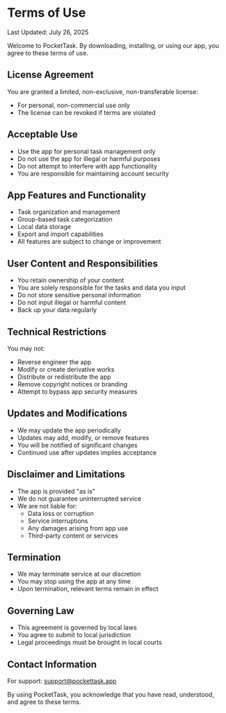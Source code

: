 # Terms of Use

Last Updated: July 26, 2025

Welcome to PocketTask. By downloading, installing, or using our app, you agree to these terms of use.

## License Agreement

You are granted a limited, non-exclusive, non-transferable license:
- For personal, non-commercial use only
- The license can be revoked if terms are violated

## Acceptable Use

- Use the app for personal task management only
- Do not use the app for illegal or harmful purposes
- Do not attempt to interfere with app functionality
- You are responsible for maintaining account security

## App Features and Functionality

- Task organization and management
- Group-based task categorization
- Local data storage
- Export and import capabilities
- All features are subject to change or improvement

## User Content and Responsibilities

- You retain ownership of your content
- You are solely responsible for the tasks and data you input
- Do not store sensitive personal information
- Do not input illegal or harmful content
- Back up your data regularly

## Technical Restrictions

You may not:
- Reverse engineer the app
- Modify or create derivative works
- Distribute or redistribute the app
- Remove copyright notices or branding
- Attempt to bypass app security measures

## Updates and Modifications

- We may update the app periodically
- Updates may add, modify, or remove features
- You will be notified of significant changes
- Continued use after updates implies acceptance

## Disclaimer and Limitations

- The app is provided "as is"
- We do not guarantee uninterrupted service
- We are not liable for:
  - Data loss or corruption
  - Service interruptions
  - Any damages arising from app use
  - Third-party content or services

## Termination

- We may terminate service at our discretion
- You may stop using the app at any time
- Upon termination, relevant terms remain in effect

## Governing Law

- This agreement is governed by local laws
- You agree to submit to local jurisdiction
- Legal proceedings must be brought in local courts

## Contact Information

For support: support@pockettask.app

By using PocketTask, you acknowledge that you have read, understood, and agree to these terms.
